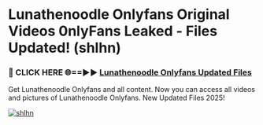 # Lunathenoodle Onlyfans Original Videos 0nlyFans Leaked - Files Updated! (shlhn)

<h3>🔴 CLICK HERE 🌐==►► <a href="https://tinyurl.com/ehrbuxhb" rel="nofollow">Lunathenoodle Onlyfans Updated Files</a></h3>

Get Lunathenoodle Onlyfans and all content. Now you can access all videos and pictures of Lunathenoodle Onlyfans. New Updated Files 2025!

[![shlhn](https://i.imgur.com/lVYEuWS.gif)](https://tinyurl.com/ehrbuxhb)
